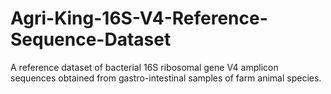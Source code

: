 # Agri-King-16S-V4-Reference-Sequence-Dataset
A reference dataset of bacterial 16S ribosomal gene V4 amplicon sequences obtained from gastro-intestinal samples of farm animal species.
